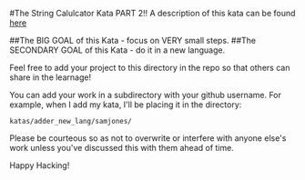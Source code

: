 #The String Calulcator Kata PART 2!!
A description of this kata can be found [here](http://osherove.com/tdd-kata-1/)

##The BIG GOAL of this Kata - focus on VERY small steps.
##The SECONDARY GOAL of this Kata - do it in a new language.

Feel free to add your project to this directory in the repo so that others can share in the learnage!  

You can add your work in a subdirectory with your github username.
For example, when I add my kata, I'll be placing it in the directory:  
```
katas/adder_new_lang/samjones/
```

Please be courteous so as not to overwrite or interfere with anyone else's work unless you've discussed this with them ahead of time.

Happy Hacking!



